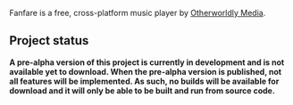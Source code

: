 Fanfare is a free, cross-platform music player by [Otherworldly Media](https://otherworldly.media).

## Project status

**A pre-alpha version of this project is currently in development and is not available yet to download. When the pre-alpha version is published, not all features will be implemented. As such, no builds will be available for download and it will only be able to be built and run from source code.**
